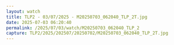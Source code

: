 ```yaml
---
layout: watch
title: TLP2 - 03/07/2025 - M20250703_062040_TLP_2T.jpg
date: 2025-07-03 06:20:40
permalink: /2025/07/03/watch/M20250703_062040_TLP_2
capture: TLP2/2025/202507/20250702/M20250703_062040_TLP_2T.jpg
---
```

